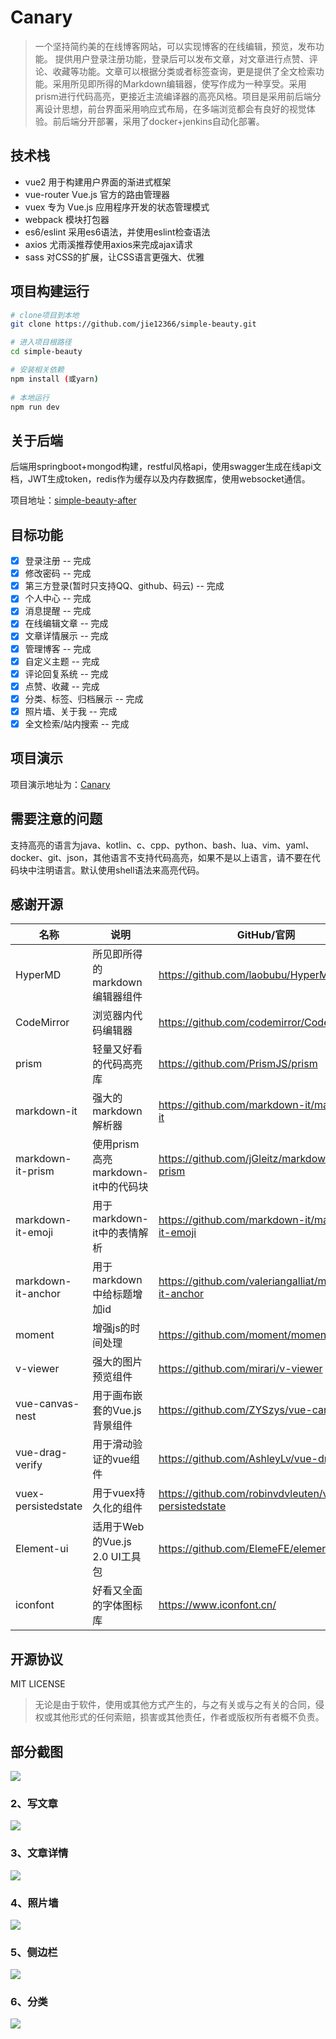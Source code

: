 # Canary

> 一个坚持简约美的在线博客网站，可以实现博客的在线编辑，预览，发布功能。
提供用户登录注册功能，登录后可以发布文章，对文章进行点赞、评论、收藏等功能。文章可以根据分类或者标签查询，更是提供了全文检索功能。采用所见即所得的Markdown编辑器，使写作成为一种享受。采用prism进行代码高亮，更接近主流编译器的高亮风格。项目是采用前后端分离设计思想，前台界面采用响应式布局，在多端浏览都会有良好的视觉体验。前后端分开部署，采用了docker+jenkins自动化部署。

## 技术栈

 - vue2   用于构建用户界面的渐进式框架
 - vue-router   Vue.js 官方的路由管理器
 - vuex   专为 Vue.js 应用程序开发的状态管理模式
 - webpack   模块打包器
 - es6/eslint   采用es6语法，并使用eslint检查语法
 - axios   尤雨溪推荐使用axios来完成ajax请求
 - sass   对CSS的扩展，让CSS语言更强大、优雅

## 项目构建运行

``` bash
# clone项目到本地
git clone https://github.com/jie12366/simple-beauty.git

# 进入项目根路径
cd simple-beauty

# 安装相关依赖
npm install (或yarn)
 
# 本地运行
npm run dev
```

## 关于后端
后端用springboot+mongod构建，restful风格api，使用swagger生成在线api文档，JWT生成token，redis作为缓存以及内存数据库，使用websocket通信。

项目地址：[simple-beauty-after](https://github.com/jie12366/simple-blog-after.git)
## 目标功能
- [x] 登录注册  -- 完成
- [x] 修改密码  -- 完成
- [x] 第三方登录(暂时只支持QQ、github、码云)  -- 完成
- [x] 个人中心  -- 完成
- [x] 消息提醒  -- 完成
- [x] 在线编辑文章  -- 完成
- [x] 文章详情展示  -- 完成
- [x] 管理博客  -- 完成
- [x] 自定义主题  -- 完成
- [x] 评论回复系统  -- 完成
- [x] 点赞、收藏  -- 完成
- [x] 分类、标签、归档展示  -- 完成
- [x] 照片墙、关于我  -- 完成
- [x] 全文检索/站内搜索  -- 完成
## 项目演示
项目演示地址为：[Canary](https://jie12366.xyz:8081)

## 需要注意的问题
支持高亮的语言为java、kotlin、c、cpp、python、bash、lua、vim、yaml、docker、git、json，其他语言不支持代码高亮，如果不是以上语言，请不要在代码块中注明语言。默认使用shell语法来高亮代码。
## 感谢开源
|名称|说明|GitHub/官网|
|---|---|---|
|HyperMD|所见即所得的markdown编辑器组件|https://github.com/laobubu/HyperMD|
|CodeMirror|浏览器内代码编辑器|https://github.com/codemirror/CodeMirror|
|prism|轻量又好看的代码高亮库|https://github.com/PrismJS/prism|
|markdown-it|强大的markdown解析器|https://github.com/markdown-it/markdown-it|
|markdown-it-prism|使用prism高亮markdown-it中的代码块|https://github.com/jGleitz/markdown-it-prism|
|markdown-it-emoji|用于markdown-it中的表情解析|https://github.com/markdown-it/markdown-it-emoji|
|markdown-it-anchor|用于markdown中给标题增加id|https://github.com/valeriangalliat/markdown-it-anchor|
|moment|增强js的时间处理|https://github.com/moment/moment|
|v-viewer|强大的图片预览组件|https://github.com/mirari/v-viewer|
|vue-canvas-nest|用于画布嵌套的Vue.js背景组件|https://github.com/ZYSzys/vue-canvas-nest|
|vue-drag-verify|用于滑动验证的vue组件|https://github.com/AshleyLv/vue-drag-verify|
|vuex-persistedstate|用于vuex持久化的组件|https://github.com/robinvdvleuten/vuex-persistedstate|
|Element-ui|适用于Web的Vue.js 2.0 UI工具包|https://github.com/ElemeFE/element|
|iconfont|好看又全面的字体图标库|https://www.iconfont.cn/|
## 开源协议
MIT LICENSE  
> 无论是由于软件，使用或其他方式产生的，与之有关或与之有关的合同，侵权或其他形式的任何索赔，损害或其他责任，作者或版权所有者概不负责。
## 部分截图
![](https://user-gold-cdn.xitu.io/2019/12/25/16f3b531dea56235?w=2525&h=1273&f=png&s=714944)
### 2、写文章

![](https://user-gold-cdn.xitu.io/2019/12/25/16f3b53a03a007c9?w=2299&h=1191&f=png&s=314241)
### 3、文章详情

![](https://user-gold-cdn.xitu.io/2019/12/25/16f3b541e4139f9b?w=2538&h=1267&f=png&s=246017)
### 4、照片墙

![](https://user-gold-cdn.xitu.io/2019/12/25/16f3b55499b2ab33?w=2542&h=1204&f=png&s=1811660)
### 5、侧边栏

![](https://user-gold-cdn.xitu.io/2019/12/25/16f3b54e1f6f606a?w=444&h=1272&f=png&s=842554)
### 6、分类

![](https://user-gold-cdn.xitu.io/2019/12/25/16f3b55e380f768d?w=2525&h=1218&f=png&s=420762)
